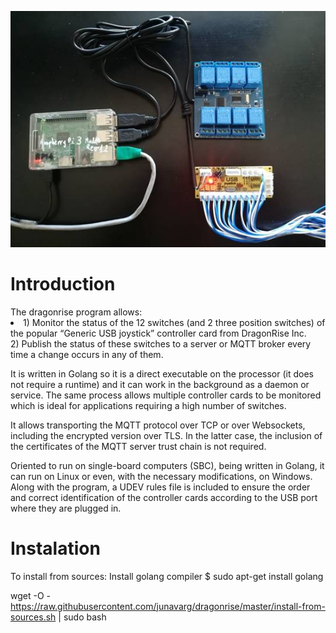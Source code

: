![alt text](image014.jpg?raw=true "Title")
<h1>Introduction</h1>
The dragonrise program allows:
<li>
1) Monitor the status of the 12 switches (and 2 three position switches) of the popular “Generic USB joystick” controller card from DragonRise Inc.
 </li>
2) Publish the status of these switches to a server or MQTT broker every time a change occurs in any of them.

It is written in Golang so it is a direct executable on the processor (it does not require a runtime) and it can work in the background as a daemon or service. 
The same process allows multiple controller cards to be monitored which is ideal for applications requiring a high number of switches.

It allows transporting the MQTT protocol over TCP or over Websockets, including the encrypted version over TLS. In the latter case, the inclusion of the certificates of the MQTT server trust chain is not required.

Oriented to run on single-board computers (SBC), being written in Golang, it can run on Linux or even, with the necessary modifications, on Windows.
Along with the program, a UDEV rules file is included to ensure the order and correct identification of the controller cards according to the USB port where they are plugged in.


<h1>Instalation</h1>


To install from sources: 
Install golang compiler
$ sudo apt-get install golang

wget -O - https://raw.githubusercontent.com/junavarg/dragonrise/master/install-from-sources.sh | sudo bash

